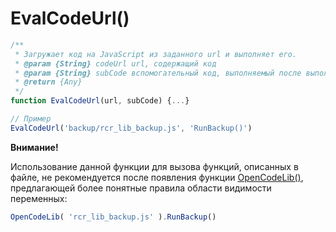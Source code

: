 # EvalCodeUrl\(\)

```js
/**
 * Загружает код на JavaScript из заданного url и выполняет его.
 * @param {String} codeUrl url, содержащий код
 * @param {String} subCode вспомогательный код, выполняемый после выполнения основного кода. Как правило, содержит вызов функции, описанный в основном коде. Необязательный аргумент. 
 * @return {Any}
 */
function EvalCodeUrl(url, subCode) {...}

// Пример
EvalCodeUrl('backup/rcr_lib_backup.js', 'RunBackup()')
```

**Внимание!**

Использование данной функции для вызова функций, описанных в файле, не рекомендуется после появления функции [OpenCodeLib\(\)](/Code/Functions/CodeExecution/OpenCodeLib.md), предлагающей более понятные правила области видимости переменных:

```js
OpenCodeLib( 'rcr_lib_backup.js' ).RunBackup()
```



